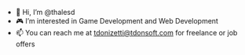 - 👋 Hi, I’m @thalesd
- :video_game: I’m interested in Game Development and Web Development
- 📫 You can reach me at tdonizetti@tdonsoft.com for freelance or job offers

<!---
thalesd/thalesd is a ✨ special ✨ repository because its `README.md` (this file) appears on your GitHub profile.
You can click the Preview link to take a look at your changes.
--->
